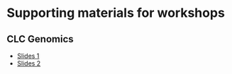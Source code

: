 # Supporting materials for workshops

## CLC Genomics

* [Slides 1](media/002_GWB_v6_De_Novo-PA.pptx)
* [Slides 2](media/002_GWB_v6_Resequencing-PA.pptx)